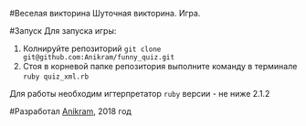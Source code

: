 #Веселая викторина
Шуточная викторина. Игра.

#Запуск
Для запуска игры:
1. Колнируйте репозиторий `git clone git@github.com:Anikram/funny_quiz.git`
2. Стоя в корневой папке репозитория выполните команду в терминале `ruby quiz_xml.rb`

Для работы необходим игтерпретатор `ruby` версии - не ниже 2.1.2

#Разработал 
[Anikram](https://github.com/Anikram), 2018 год